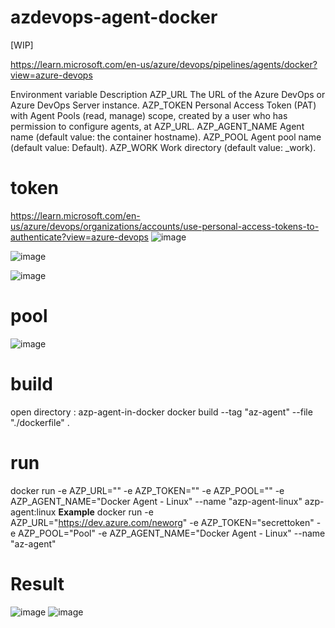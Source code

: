 # azdevops-agent-docker
[WIP]

https://learn.microsoft.com/en-us/azure/devops/pipelines/agents/docker?view=azure-devops 

Environment variable	Description
AZP_URL	The URL of the Azure DevOps or Azure DevOps Server instance.
AZP_TOKEN	Personal Access Token (PAT) with Agent Pools (read, manage) scope, created by a user who has permission to configure agents, at AZP_URL.
AZP_AGENT_NAME	Agent name (default value: the container hostname).
AZP_POOL	Agent pool name (default value: Default).
AZP_WORK	Work directory (default value: _work).

# token
https://learn.microsoft.com/en-us/azure/devops/organizations/accounts/use-personal-access-tokens-to-authenticate?view=azure-devops 
![image](https://github.com/Alfonsoaz01/azdevops-agent-docker/assets/91730802/d9249f35-8bb5-4f74-b96b-a80f5fea3a26)

![image](https://github.com/Alfonsoaz01/azdevops-agent-docker/assets/91730802/cf25bfb3-0693-4838-817d-d75701b7095b)


![image](https://github.com/Alfonsoaz01/azdevops-agent-docker/assets/91730802/218e0acc-eb24-4587-8e86-8926e36700f2)

# pool 
![image](https://github.com/Alfonsoaz01/azdevops-agent-docker/assets/91730802/3fd116dc-475a-49bf-ae85-9897c33cfa5f)



# build
open directory : azp-agent-in-docker
docker build --tag "az-agent" --file "./dockerfile" . 

# run
docker run -e AZP_URL="<Azure DevOps instance>" -e AZP_TOKEN="<Personal Access Token>" -e AZP_POOL="<Agent Pool Name>" -e AZP_AGENT_NAME="Docker Agent - Linux" --name "azp-agent-linux" azp-agent:linux 
**Example**
docker run -e AZP_URL="https://dev.azure.com/neworg" -e AZP_TOKEN="secrettoken" -e AZP_POOL="Pool" -e AZP_AGENT_NAME="Docker Agent - Linux" --name "az-agent"

# Result
![image](https://github.com/Alfonsoaz01/azdevops-agent-docker/assets/91730802/e7d130c5-7a33-4d3e-a054-f9ac85f0091c)
 ![image](https://github.com/Alfonsoaz01/azdevops-agent-docker/assets/91730802/0a42a43a-3d10-40dd-8f93-4fce6d7a4f8f)

